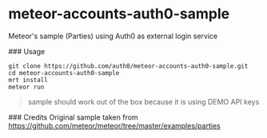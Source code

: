 meteor-accounts-auth0-sample
============================

Meteor's sample (Parties) using Auth0 as external login service

### Usage

~~~
git clone https://github.com/auth0/meteor-accounts-auth0-sample.git
cd meteor-accounts-auth0-sample
mrt install
meteor run
~~~

> sample should work out of the box because it is using DEMO API keys

### Credits
Original sample taken from https://github.com/meteor/meteor/tree/master/examples/parties
